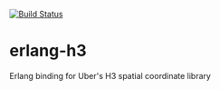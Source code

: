 [![Build Status](https://travis-ci.org/helium/erlang-h3.svg?branch=master)](https://travis-ci.org/helium/erlang-h3)

# erlang-h3
Erlang binding for Uber's H3 spatial coordinate library
